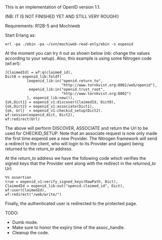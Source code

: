 This is an implementation of OpenID version 1.1.

(NB: IT IS NOT FINISHED YET AND STILL VERY ROUGH!)

Requirements: R12B-5 and Mochiweb

Start Erlang as:

    erl -pa ./ebin -pa ~/svn/mochiweb-read-only/ebin -s eopenid
    
At the moment you can try it out as shown below (nb: change the values
according to your setup). Also, this example is using some Nitrogen
code (wf.erl):

    [ClaimedId] = wf:q(claimed_id),
    Dict0 = eopenid_lib:foldf(
              [eopenid_lib:in("openid.return_to", 
                              "http://www.tornkvist.org:8002/web/openid"),
               eopenid_lib:in("openid.trust_root", 
                              "http://www.tornkvist.org:8002")
              ], eopenid_lib:new()),
    {ok,Dict1} = eopenid_v1:discover(ClaimedId, Dict0),
    {ok,Dict2} = eopenid_v1:associate(Dict1),
    {ok, Url}  = eopenid_v1:checkid_setup(Dict2).
    wf:session(eopenid_dict, Dict2),
    wf:redirect(Url)

The above will perform DISCOVER, ASSOCIATE and return the Url to 
be used for CHECKID_SETUP. Note that an associate request is now
only made the first time eopenid see a new Provider. The Nitrogen
framework will send a redirect to the client, who will login
to its Provider and (again) being returned to the *return_to*
address.

At the *return_to* address we have the following code which
verifies the signed keys that the Provider sent along with the
redirect in the *returned_to* Url:

    %% assertion
    true = eopenid_v1:verify_signed_keys(RawPath, Dict),
    ClaimedId = eopenid_lib:out("openid.claimed_id", Dict),
    wf:user(ClaimedId),
    wf:redirect("/web/write/")

Finally, the authenticated user is redirected to the protected page.


TODO:

* Dumb mode.
* Make sure to honor the expiry time of the assoc_handle.
* Cleanup the code.





